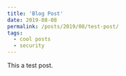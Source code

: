```yaml
---
title: 'Blog Post'
date: 2019-08-08
permalink: /posts/2019/08/test-post/
tags:
  - cool posts
  - security
---
```


This a test post.
